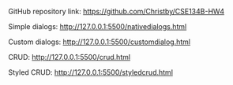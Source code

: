GitHub repository link: https://github.com/Christby/CSE134B-HW4

Simple dialogs: http://127.0.0.1:5500/nativedialogs.html

Custom dialogs: http://127.0.0.1:5500/customdialog.html

CRUD: http://127.0.0.1:5500/crud.html

Styled CRUD: http://127.0.0.1:5500/styledcrud.html